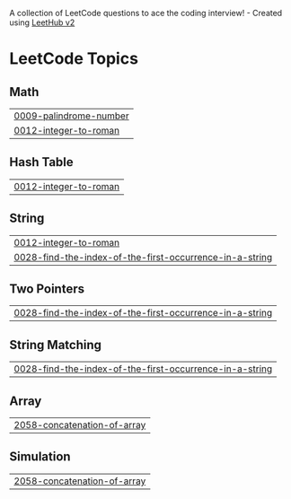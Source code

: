 A collection of LeetCode questions to ace the coding interview! - Created using [LeetHub v2](https://github.com/arunbhardwaj/LeetHub-2.0)
<!---LeetCode Topics Start-->
# LeetCode Topics
## Math
|  |
| ------- |
| [0009-palindrome-number](https://github.com/Manjudaksh/LeetCode-Problems/tree/master/0009-palindrome-number) |
| [0012-integer-to-roman](https://github.com/Manjudaksh/LeetCode-Problems/tree/master/0012-integer-to-roman) |
## Hash Table
|  |
| ------- |
| [0012-integer-to-roman](https://github.com/Manjudaksh/LeetCode-Problems/tree/master/0012-integer-to-roman) |
## String
|  |
| ------- |
| [0012-integer-to-roman](https://github.com/Manjudaksh/LeetCode-Problems/tree/master/0012-integer-to-roman) |
| [0028-find-the-index-of-the-first-occurrence-in-a-string](https://github.com/Manjudaksh/LeetCode-Problems/tree/master/0028-find-the-index-of-the-first-occurrence-in-a-string) |
## Two Pointers
|  |
| ------- |
| [0028-find-the-index-of-the-first-occurrence-in-a-string](https://github.com/Manjudaksh/LeetCode-Problems/tree/master/0028-find-the-index-of-the-first-occurrence-in-a-string) |
## String Matching
|  |
| ------- |
| [0028-find-the-index-of-the-first-occurrence-in-a-string](https://github.com/Manjudaksh/LeetCode-Problems/tree/master/0028-find-the-index-of-the-first-occurrence-in-a-string) |
## Array
|  |
| ------- |
| [2058-concatenation-of-array](https://github.com/Manjudaksh/LeetCode-Problems/tree/master/2058-concatenation-of-array) |
## Simulation
|  |
| ------- |
| [2058-concatenation-of-array](https://github.com/Manjudaksh/LeetCode-Problems/tree/master/2058-concatenation-of-array) |
<!---LeetCode Topics End-->